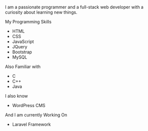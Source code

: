 I am a passionate programmer and a full-stack web developer with a curiosity about learning new things.
 
My Programming Skills
* HTML
* CSS
* JavaScript
* JQuery
* Bootstrap
* MySQL
 
Also Familiar with
* C
* C++
* Java
 
I also know
 
* WordPress CMS

 
 
 
And I am currently Working On
* Laravel Framework
 

